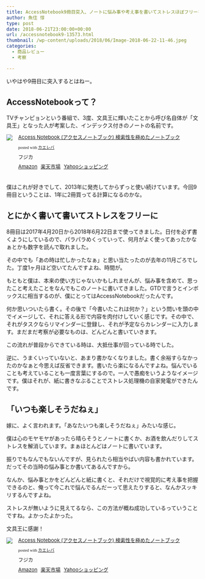 ```yaml
---
title: AccessNotebook9冊目突入、ノートに悩み事や考え事を書いてストレスほぼフリーを達成した
author: 魚住 惇
type: post
date: 2018-06-21T23:00:00+00:00
url: /accessnotebook9-13573.html
thumbnail: /wp-content/uploads/2018/06/Image-2018-06-22-11-46.jpeg
categories:
  - 商品レビュー
  - 考察

---
```

いやはや9冊目に突入するとはねー。

## AccessNotebookって？

TVチャンピョンという番組で、3度、文具王に輝いたことから呼び名自体が「文具王」となった人が考案した、インデックス付きのノートの名前です。

<div class="kaerebalink-box" style="text-align:left;padding-bottom:20px;font-size:small;zoom: 1;overflow: hidden;">
  <div class="kaerebalink-image" style="float:left;margin:0 15px 10px 0;">
    <a href="https://www.amazon.co.jp/exec/obidos/ASIN/B00DV9UTEE/jn050191-22/" target="_blank" ><img decoding="async" src="https://images-fe.ssl-images-amazon.com/images/I/41IOIEis2cL._SL160_.jpg" style="border: none;" /></a>
  </div>
  <div class="kaerebalink-info" style="line-height:120%;zoom: 1;overflow: hidden;">
    <div class="kaerebalink-name" style="margin-bottom:10px;line-height:120%">
      <a href="https://www.amazon.co.jp/exec/obidos/ASIN/B00DV9UTEE/jn050191-22/" target="_blank" >Access Notebook (アクセスノートブック) 検索性を極めたノートブック</a></p>
      <div class="kaerebalink-powered-date" style="font-size:8pt;margin-top:5px;font-family:verdana;line-height:120%">
        posted with <a href="https://kaereba.com" rel="nofollow" target="_blank">カエレバ</a>
      </div>
    </div>
    <div class="kaerebalink-detail" style="margin-bottom:5px;">
      フジカ
    </div>
    <div class="kaerebalink-link1" style="margin-top:10px;">
      <div class="shoplinkamazon" style="display:inline;margin-right:5px">
        <a href="https://www.amazon.co.jp/gp/search?keywords=access%20notebook&#038;__mk_ja_JP=%E3%82%AB%E3%82%BF%E3%82%AB%E3%83%8A&#038;tag=jn050191-22" target="_blank" >Amazon</a>
      </div>
      <div class="shoplinkrakuten" style="display:inline;margin-right:5px">
        <a href="https://hb.afl.rakuten.co.jp/hgc/10ef1d94.c90f9829.10ef1d95.53606a39/?pc=https%3A%2F%2Fsearch.rakuten.co.jp%2Fsearch%2Fmall%2Faccess%2520notebook%2F-%2Ff.1-p.1-s.1-sf.0-st.A-v.2%3Fx%3D0%26scid%3Daf_ich_link_urltxt%26m%3Dhttp%3A%2F%2Fm.rakuten.co.jp%2F" target="_blank" >楽天市場</a>
      </div>
      <div class="shoplinkyahoo" style="display:inline;margin-right:5px">
        <a href="//ck.jp.ap.valuecommerce.com/servlet/referral?sid=3040825&#038;pid=884909937&#038;vc_url=http%3A%2F%2Fsearch.shopping.yahoo.co.jp%2Fsearch%3Fp%3Daccess%2520notebook&#038;vcptn=kaereba" target="_blank" >Yahooショッピング<img decoding="async" loading="lazy" src="//ad.jp.ap.valuecommerce.com/servlet/gifbanner?sid=3040825&#038;pid=884909937" height="1" width="1" border="0" /></a>
      </div>
    </div>
  </div>
  <div class="booklink-footer" style="clear: left">
  </div>
</div>

僕はこれが好きでして、2013年に発売してからずっと使い続けています。今回9冊目ということは、1年に2冊買ってる計算になるのかな。

## とにかく書いて書いてストレスをフリーに

8冊目は2017年4月20日から2018年6月22日まで使ってきました。日付を必ず書くようにしているので、パラパラめくっていって、何月がよく使ってあったかなぁとかも数字を読んで取れました。

その中でも「あの時は忙しかったなぁ」と思い当たったのが去年の11月ごろでした。丁度1ヶ月ほど空いてたんですよね、時間が。

もともと僕は、本来の使い方じゃないかもしれませんが、悩み事を含めて、思ったこと考えたことをなんでもこのノートに書いてきました。GTDで言うとインボックスに相当するのが、僕にとってはAccessNotebookだったんです。

何か思いついたら書く。その後で「今書いたこれは何か？」という問いを頭の中でイメージして、それに答える形で内容を肉付けしていく感じです。その中で、それがタスクならリマインダーに登録し、それが予定ならカレンダーに入力します。まだまだ考察が必要なものは、どんどんと書いていきます。

この流れが普段からできている時は、大抵仕事が回っている時でした。

逆に、うまくいっていないと、あまり書かなくなりました。書く余裕すらなかったのかなぁと今思えば反省できます。書いたら楽になるんですよね。悩んでいることも考えていることも一度言葉にするので。一人で愚痴をいうようなイメージです。僕はそれが、紙に書きなぶることでストレス処理機の自家発電ができたんです。

## 「いつも楽しそうだねぇ」

嫁に、よく言われます。「あなたいつも楽しそうだねぇ」みたいな感じ。

僕は心のモヤモヤがあったら晴らそうとノートに書くか、お酒を飲んだりしてストレスを解消しています。まぁほとんどはノートに書いています。

振りでもなんでもないんですが、見られたら相当やばい内容も書かれています。だってその当時の悩み事とか書いてあるんですから。

なんか、悩み事とかをどんどんと紙に書くと、それだけで視覚的に考え事を把握できるのと、俺って今これで悩んでるんだーって思えたりすると、なんかスッキリするんですよね。

ストレスが無いように見えてるなら、この方法が概ね成功しているっていうことですね。よかったよかった。

文具王に感謝！

<div class="kaerebalink-box" style="text-align:left;padding-bottom:20px;font-size:small;zoom: 1;overflow: hidden;">
  <div class="kaerebalink-image" style="float:left;margin:0 15px 10px 0;">
    <a href="https://www.amazon.co.jp/exec/obidos/ASIN/B00DV9UTEE/jn050191-22/" target="blank" ><img decoding="async" src="https://images-fe.ssl-images-amazon.com/images/I/41IOIEis2cL.SL160.jpg" style="border: none;" /></a>
  </div>
  <div class="kaerebalink-info" style="line-height:120%;zoom: 1;overflow: hidden;">
    <div class="kaerebalink-name" style="margin-bottom:10px;line-height:120%">
      <a href="https://www.amazon.co.jp/exec/obidos/ASIN/B00DV9UTEE/jn050191-22/" target="blank" >Access Notebook (アクセスノートブック) 検索性を極めたノートブック</a></p>
      <div class="kaerebalink-powered-date" style="font-size:8pt;margin-top:5px;font-family:verdana;line-height:120%">
        posted with <a href="https://kaereba.com" rel="nofollow" target="blank">カエレバ</a>
      </div>
    </div>
    <div class="kaerebalink-detail" style="margin-bottom:5px;">
      フジカ
    </div>
    <div class="kaerebalink-link1" style="margin-top:10px;">
      <div class="shoplinkamazon" style="display:inline;margin-right:5px">
        <a href="https://www.amazon.co.jp/gp/search?keywords=access%20notebook&#038;mkjaJP=%E3%82%AB%E3%82%BF%E3%82%AB%E3%83%8A&#038;tag=jn050191-22" target="blank" >Amazon</a>
      </div>
      <div class="shoplinkrakuten" style="display:inline;margin-right:5px">
        <a href="https://hb.afl.rakuten.co.jp/hgc/10ef1d94.c90f9829.10ef1d95.53606a39/?pc=https%3A%2F%2Fsearch.rakuten.co.jp%2Fsearch%2Fmall%2Faccess%2520notebook%2F-%2Ff.1-p.1-s.1-sf.0-st.A-v.2%3Fx%3D0%26scid%3Dafichlinkurltxt%26m%3Dhttp%3A%2F%2Fm.rakuten.co.jp%2F" target="blank" >楽天市場</a>
      </div>
      <div class="shoplinkyahoo" style="display:inline;margin-right:5px">
        <a href="//ck.jp.ap.valuecommerce.com/servlet/referral?sid=3040825&#038;pid=884909937&#038;vcurl=http%3A%2F%2Fsearch.shopping.yahoo.co.jp%2Fsearch%3Fp%3Daccess%2520notebook&#038;vcptn=kaereba" target="blank" >Yahooショッピング<img decoding="async" loading="lazy" src="//ad.jp.ap.valuecommerce.com/servlet/gifbanner?sid=3040825&#038;pid=884909937" height="1" width="1" border="0" /></a>
      </div>
    </div>
  </div>
  <div class="booklink-footer" style="clear: left">
  </div>
</div>